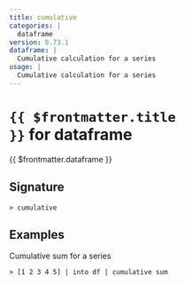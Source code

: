 ```yaml
---
title: cumulative
categories: |
  dataframe
version: 0.73.1
dataframe: |
  Cumulative calculation for a series
usage: |
  Cumulative calculation for a series
---
```


# <code>{{ $frontmatter.title }}</code> for dataframe

<div class='command-title'>{{ $frontmatter.dataframe }}</div>

## Signature

```> cumulative ```

## Examples

Cumulative sum for a series
```shell
> [1 2 3 4 5] | into df | cumulative sum
```
